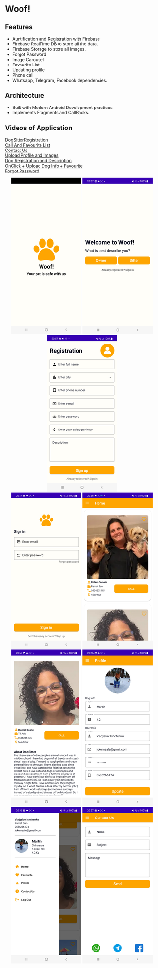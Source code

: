 # Woof! 

## Features
* Auntification and Registration with Firebase
* Firebase RealTime DB to store all the data.
* Firebase Storage to store all images.
* Forgot Password
* Image Carousel
* Favourite List
* Updating profile
* Phone call
* Whatsapp, Telegram, Facebook dependencies.


## Architecture
* Built with Modern Android Development practices
* Implements Fragments and CallBacks.

## Videos of Application

<a href="https://www.youtube.com/shorts/bibeTdjRiAI">DogSitterRegistration</a><br>
<a href="https://www.youtube.com/shorts/8EVafsu2VFU">Call And Favourite List</a><br>
<a href="https://www.youtube.com/shorts/YkPVeUUVn9U">Contact Us</a><br>
<a href="https://www.youtube.com/shorts/EXbF0osBjH8">Upload Profile and Images</a><br>
<a href="https://www.youtube.com/watch?v=KSkfRk9WxJs">Dog Registration and Description</a><br>
<a href="https://www.youtube.com/shorts/8tHGlIe-_Uw">OnClick + Upload Dog Info + Favourite </a><br>
<a href="https://www.youtube.com/watch?v=o-VD-irsiEc">Forgot Password </a><br>




<div align="center">
  <img src="https://github.com/vlady98ish/DogSitterProject/blob/master/Screenshot/Screenshot_20230221-205858.jpg" width="230px" />  
   <img src="https://github.com/vlady98ish/DogSitterProject/blob/master/Screenshot/Screenshot_20230221-205722.jpg" width="230px" />
  <img src="https://github.com/vlady98ish/DogSitterProject/blob/master/Screenshot/Screenshot_20230221-205730.jpg" width="230px" /> <br>
  <img src="https://github.com/vlady98ish/DogSitterProject/blob/master/Screenshot/Screenshot_20230221-205713.jpg" width="230px" />
  <img src="https://github.com/vlady98ish/DogSitterProject/blob/master/Screenshot/Screenshot_20230221-205616.jpg" width="230px" />
  <img src="https://github.com/vlady98ish/DogSitterProject/blob/master/Screenshot/Screenshot_20230221-205636.jpg" width="230px" />
  <img src="https://github.com/vlady98ish/DogSitterProject/blob/master/Screenshot/Screenshot_20230221-205654.jpg" width="230px" />  
  <img src="https://github.com/vlady98ish/DogSitterProject/blob/master/Screenshot/Screenshot_20230221-205644.jpg" width="230px" />  
  <img src="https://github.com/vlady98ish/DogSitterProject/blob/master/Screenshot/Screenshot_20230221-205705.jpg" width="230px" />
  
</div>



